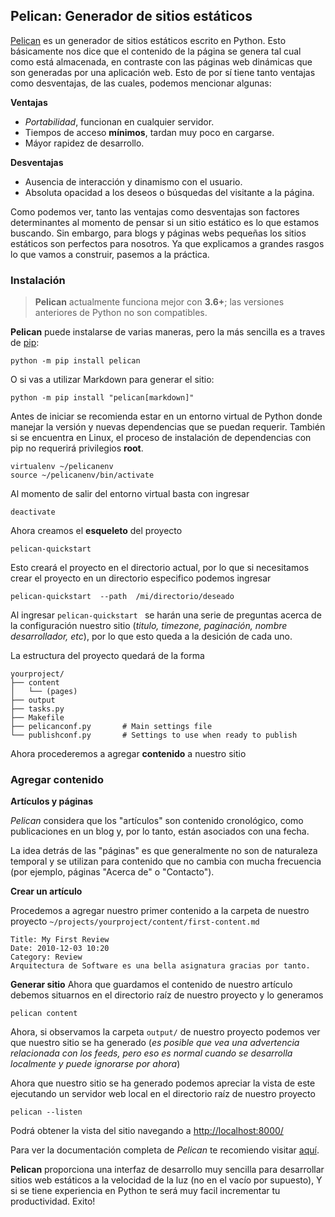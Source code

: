 ﻿## Pelican: Generador de sitios estáticos

[Pelican](https://blog.getpelican.com/) es un generador de sitios estáticos escrito en Python. Esto básicamente nos dice que el contenido de la página se genera tal cual como está almacenada, en contraste con las páginas web dinámicas que son generadas por una aplicación web. Esto de por sí tiene tanto ventajas como desventajas, de las cuales, podemos mencionar algunas:

**Ventajas**
-  *Portabilidad*, funcionan en cualquier servidor.
-  Tiempos de acceso **mínimos**, tardan muy poco en cargarse.
- Máyor rapidez de desarrollo.

**Desventajas**
- Ausencia de interacción y dinamismo con el usuario. 
- Absoluta opacidad a los deseos o búsquedas del visitante a la página.

Como podemos ver, tanto las ventajas como desventajas son factores determinantes al momento de pensar si un sitio estático es lo que estamos buscando. Sin embargo, para blogs y páginas webs pequeñas los sitios estáticos son perfectos para nosotros. 
Ya que explicamos a grandes rasgos lo que vamos a construir, pasemos a la práctica. 

### Instalación 
>**Pelican** actualmente funciona mejor con	**3.6+**; las versiones anteriores de Python no son compatibles.


**Pelican** puede instalarse de varias maneras, pero la más sencilla es a traves de [pip](https://pip.pypa.io/en/stable/):

    python -m pip install pelican
O si vas a utilizar Markdown para generar el sitio:

    python -m pip install "pelican[markdown]"


Antes de iniciar se recomienda estar en un entorno virtual de Python donde manejar la versión y nuevas dependencias que se puedan requerir. También si se encuentra en Linux, el proceso de instalación de dependencias con pip no requerirá privilegios **root**.

    virtualenv ~/pelicanenv
    source ~/pelicanenv/bin/activate

Al momento de salir del entorno virtual basta con ingresar 

    deactivate
   
 Ahora creamos el	**esqueleto** del proyecto

    pelican-quickstart
  
  Esto creará el proyecto en el directorio actual, por lo que si necesitamos crear el proyecto en un directorio especifico podemos ingresar
  

    pelican-quickstart  --path  /mi/directorio/deseado

Al ingresar `pelican-quickstart ` se harán una serie de preguntas acerca de la configuración nuestro sitio (*titulo, timezone, paginación, nombre desarrollador, etc*), por lo que esto queda a la desición de cada uno. 

La estructura del proyecto quedará de la forma

    yourproject/
    ├── content
    │   └── (pages)
    ├── output
    ├── tasks.py
    ├── Makefile
    ├── pelicanconf.py       # Main settings file
    └── publishconf.py       # Settings to use when ready to publish

Ahora procederemos a agregar **contenido** a nuestro sitio
 
 ### Agregar contenido 

**Artículos y páginas**

*Pelican* considera que los "artículos" son contenido cronológico, como publicaciones en un blog y, por lo tanto, están asociados con una fecha.

La idea detrás de las "páginas" es que generalmente no son de naturaleza temporal y se utilizan para contenido que no cambia con mucha frecuencia (por ejemplo, páginas "Acerca de" o "Contacto").

**Crear un artículo**

Procedemos a agregar nuestro primer contenido a la carpeta de nuestro proyecto
 `
~/projects/yourproject/content/first-content.md
` 

    Title: My First Review
    Date: 2010-12-03 10:20
    Category: Review
    Arquitectura de Software es una bella asignatura gracias por tanto.

**Generar sitio**
Ahora que guardamos el contenido de nuestro artículo debemos situarnos en el directorio raíz de nuestro proyecto y lo generamos 

    pelican content
Ahora, si observamos la carpeta `output/` de nuestro proyecto podemos ver que nuestro sitio se ha generado (*es posible que vea una advertencia relacionada con los feeds, pero eso es normal cuando se desarrolla localmente y puede ignorarse por ahora*)

Ahora que nuestro sitio se ha generado podemos apreciar la vista de este ejecutando un servidor web local en el directorio raíz de nuestro proyecto  

    pelican --listen 

Podrá obtener la vista del sitio navegando a [http://localhost:8000/](http://localhost:8000/)

  Para ver la documentación completa de *Pelican* te	recomiendo visitar [aquí](https://docs.getpelican.com/en/latest/index.html).

**Pelican** proporciona una interfaz de desarrollo muy sencilla para desarrollar sitios web estáticos a la velocidad de la luz (no en el vacío por supuesto), Y si se tiene experiencia en Python  te será muy facil incrementar tu productividad. Exito!
